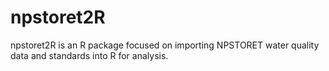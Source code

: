 npstoret2R
==========

npstoret2R is an R package focused on importing NPSTORET water quality data and standards into R for analysis.
